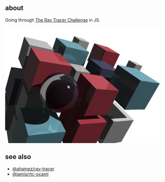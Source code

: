 ## about

Going through [The Ray Tracer Challenge](https://pragprog.com/titles/jbtracer/the-ray-tracer-challenge/) in JS.

![This took three plus days to render](cover.png)

## see also

- [@ahamez/ray-tracer](https://github.com/ahamez/ray-tracer)
- [@jamis/rtc-ocaml](https://github.com/jamis/rtc-ocaml)
